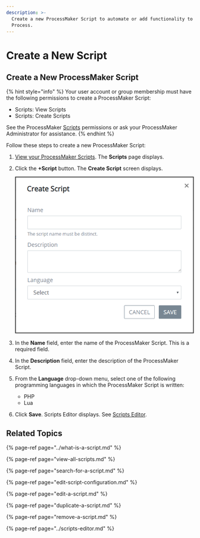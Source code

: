 ```yaml
---
description: >-
  Create a new ProcessMaker Script to automate or add functionality to any
  Process.
---
```


# Create a New Script

## Create a New ProcessMaker Script

{% hint style="info" %}
Your user account or group membership must have the following permissions to create a ProcessMaker Script:

* Scripts: View Scripts
* Scripts: Create Scripts

See the ProcessMaker [Scripts](../../../processmaker-administration/permission-descriptions-for-users-and-groups.md#scripts) permissions or ask your ProcessMaker Administrator for assistance.
{% endhint %}

Follow these steps to create a new ProcessMaker Script:

1. [View your ProcessMaker Scripts](view-all-scripts.md). The **Scripts** page displays.
2. Click the **+Script** button. The **Create Script** screen displays.  

   ![](../../../.gitbook/assets/add-a-script-screen-processes.png)

3. In the **Name** field, enter the name of the ProcessMaker Script. This is a required field.
4. In the **Description** field, enter the description of the ProcessMaker Script.
5. From the **Language** drop-down menu, select one of the following programming languages in which the ProcessMaker Script is written:
   * PHP
   * Lua
6. Click **Save**. Scripts Editor displays. See [Scripts Editor](../scripts-editor.md).

## Related Topics

{% page-ref page="../what-is-a-script.md" %}

{% page-ref page="view-all-scripts.md" %}

{% page-ref page="search-for-a-script.md" %}

{% page-ref page="edit-script-configuration.md" %}

{% page-ref page="edit-a-script.md" %}

{% page-ref page="duplicate-a-script.md" %}

{% page-ref page="remove-a-script.md" %}

{% page-ref page="../scripts-editor.md" %}


